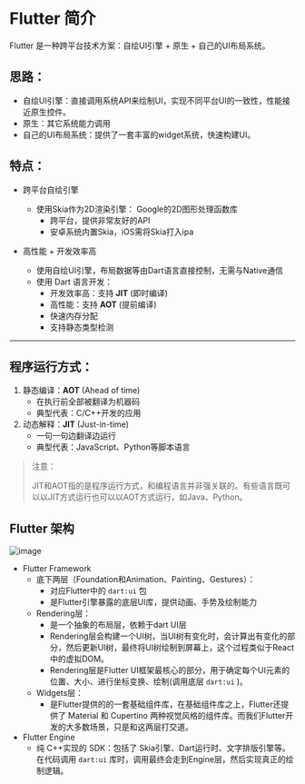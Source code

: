 # Flutter 简介

Flutter 是一种跨平台技术方案：自绘UI引擎 + 原生 + 自己的UI布局系统。

## 思路：

- 自绘UI引擎：直接调用系统API来绘制UI，实现不同平台UI的一致性，性能接近原生控件。
- 原生：其它系统能力调用
- 自己的UI布局系统：提供了一套丰富的widget系统，快速构建UI。

## 特点：

- 跨平台自绘引擎
  - 使用Skia作为2D渲染引擎： Google的2D图形处理函数库
    - 跨平台，提供非常友好的API
    - 安卓系统内置Skia，iOS需将Skia打入ipa

- 高性能 + 开发效率高
  - 使用自绘UI引擎，布局数据等由Dart语言直接控制，无需与Native通信
  - 使用 Dart 语言开发：
    - 开发效率高：支持 **JIT** (即时编译)
    - 高性能：支持 **AOT** (提前编译)
    - 快速内存分配
    - 支持静态类型检测

___

## 程序运行方式：

1. 静态编译：**AOT** (Ahead of time)
   - 在执行前全部被翻译为机器码
   - 典型代表：C/C++开发的应用
2. 动态解释：**JIT** (Just-in-time)
   - 一句一句边翻译边运行
   - 典型代表：JavaScript、Python等脚本语言

> 注意：
> 
> JIT和AOT指的是程序运行方式，和编程语言并非强关联的。有些语言既可以以JIT方式运行也可以以AOT方式运行，如Java、Python。


## Flutter 架构

![image](https://cdn.jsdelivr.net/gh/flutterchina/flutter-in-action@1.0/docs/imgs/framework.png)

- Flutter Framework
  - 底下两层（Foundation和Animation、Painting、Gestures）：
    - 对应Flutter中的 `dart:ui` 包
    - 是Flutter引擎暴露的底层UI库，提供动画、手势及绘制能力
  - Rendering层：
    - 是一个抽象的布局层，依赖于dart UI层
    - Rendering层会构建一个UI树，当UI树有变化时，会计算出有变化的部分，然后更新UI树，最终将UI树绘制到屏幕上，这个过程类似于React中的虚拟DOM。
    - Rendering层是Flutter UI框架最核心的部分，用于确定每个UI元素的位置、大小、进行坐标变换、绘制(调用底层 `dart:ui` )。
  - Widgets层：
    - 是Flutter提供的的一套基础组件库，在基础组件库之上，Flutter还提供了 Material 和 Cupertino 两种视觉风格的组件库。而我们Flutter开发的大多数场景，只是和这两层打交道。
- Flutter Engine
  - 纯 C++实现的 SDK：包括了 Skia引擎、Dart运行时、文字排版引擎等。在代码调用 `dart:ui` 库时，调用最终会走到Engine层，然后实现真正的绘制逻辑。
